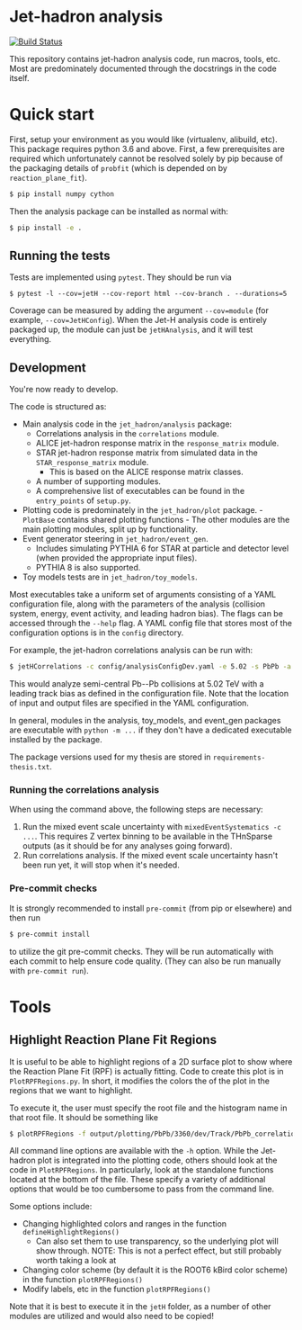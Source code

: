 # Jet-hadron analysis

[![Build Status](https://travis-ci.com/raymondEhlers/alice-jet-hadron.svg?branch=master)](https://travis-ci.com/raymondEhlers/alice-jet-hadron)

This repository contains jet-hadron analysis code, run macros, tools, etc. Most are predominately documented
through the docstrings in the code itself.

# Quick start

First, setup your environment as you would like (virtualenv, alibuild, etc). This package requires python 3.6
and above. First, a few prerequisites are required which unfortunately cannot be resolved solely by pip
because of the packaging details of `probfit` (which is depended on by `reaction_plane_fit`).

```bash
$ pip install numpy cython
```

Then the analysis package can be installed as normal with:

```bash
$ pip install -e .
```

## Running the tests

Tests are implemented using `pytest`. They should be run via

```
$ pytest -l --cov=jetH --cov-report html --cov-branch . --durations=5
```

Coverage can be measured by adding the argument `--cov=module` (for example, `--cov=JetHConfig`). When the
Jet-H analysis code is entirely packaged up, the module can just be `jetHAnalysis`, and it will test
everything.

## Development

You're now ready to develop.

The code is structured as:

- Main analysis code in the `jet_hadron/analysis` package:
    - Correlations analysis in the `correlations` module.
    - ALICE jet-hadron response matrix in the `response_matrix` module.
    - STAR jet-hadron response matrix from simulated data in the `STAR_response_matrix` module.
        - This is based on the ALICE response matrix classes.
    - A number of supporting modules.
    - A comprehensive list of executables can be found in the `entry_points` of `setup.py`.
- Plotting code is predominately in the `jet_hadron/plot` package.
        - `PlotBase` contains shared plotting functions
        - The other modules are the main plotting modules, split up by functionality.
- Event generator steering in `jet_hadron/event_gen`.
    - Includes simulating PYTHIA 6 for STAR at particle and detector level (when provided the appropriate
    input files).
    - PYTHIA 8 is also supported.
- Toy models tests are in `jet_hadron/toy_models`.

Most executables take a uniform set of arguments consisting of a YAML configuration file, along with the
parameters of the analysis (collision system, energy, event activity, and leading hadron bias). The flags can
be accessed through the `--help` flag. A YAML config file that stores most of the configuration options is in
the `config` directory.

For example, the jet-hadron correlations analysis can be run with:

```bash
$ jetHCorrelations -c config/analysisConfigDev.yaml -e 5.02 -s PbPb -a semi_central -b track
```

This would analyze semi-central Pb--Pb collisions at 5.02 TeV with a leading track bias as defined in the
configuration file. Note that the location of input and output files are specified in the YAML configuration.

In general, modules in the analysis, toy_models, and event_gen packages are executable with `python -m ...` if
they don't have a dedicated executable installed by the package.

The package versions used for my thesis are stored in `requirements-thesis.txt`.

### Running the correlations analysis

When using the command above, the following steps are necessary:

1. Run the mixed event scale uncertainty with `mixedEventSystematics -c ...`. This requires Z vertex binning
   to be available in the THnSparse outputs (as it should be for any analyses going forward).
2. Run correlations analysis. If the mixed event scale uncertainty hasn't been run yet, it will stop when it's
   needed.

### Pre-commit checks

It is strongly recommended to install `pre-commit` (from pip or elsewhere) and then run

```bash
$ pre-commit install
```

to utilize the git pre-commit checks. They will be run automatically with each commit to help ensure code
quality. (They can also be run manually with `pre-commit run`).

# Tools

## Highlight Reaction Plane Fit Regions

It is useful to be able to highlight regions of a 2D surface plot to show where the Reaction Plane Fit (RPF)
is actually fitting. Code to create this plot is in `PlotRPFRegions.py`. In short, it modifies the colors the
of the plot in the regions that we want to highlight.

To execute it, the user must specify the root file and the histogram name in that root file. It should be
something like

```bash
$ plotRPFRegions -f output/plotting/PbPb/3360/dev/Track/PbPb_correlations.root -i "jetHDEtaDPhi_jetPt1_trackPt4_corr"
```

All command line options are available with the `-h` option. While the Jet-hadron plot is integrated into the
plotting code, others should look at the code in `PlotRPFRegions`. In particularly, look at the standalone
functions located at the bottom of the file. These specify a variety of additional options that would be too
cumbersome to pass from the command line.

Some options include:

- Changing highlighted colors and ranges in the function `defineHighlightRegions()`
    - Can also set them to use transparency, so the underlying plot will show through. NOTE: This is not a
      perfect effect, but still probably worth taking a look at
- Changing color scheme (by default it is the ROOT6 kBird color scheme) in the function `plotRPFRegions()`
- Modify labels, etc in the function `plotRPFRegions()`

Note that it is best to execute it in the `jetH` folder, as a number of other modules are utilized and would
also need to be copied!

